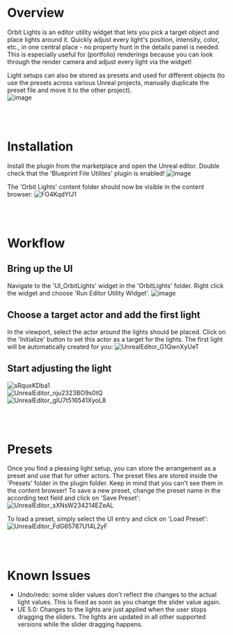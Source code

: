 # Overview
Orbit Lights is an editor utility widget that lets you pick a target object and place lights around it. Quickly adjust every light's position, intensity, color, etc., in one central place - no property hunt in the details panel is needed. This is especially useful for (portfolio) renderings because you can look through the render camera and adjust every light via the widget!

Light setups can also be stored as presets and used for different objects (to use the presets across various Unreal projects, manually duplicate the preset file and move it to the other project).<br>
![image](https://user-images.githubusercontent.com/63724445/212989663-9e1c1c82-b397-4f2b-b690-03ec4f25ccad.png)

<br>
<br>

# Installation
Install the plugin from the marketplace and open the Unreal editor. 
Double check that the 'Blueprint File Utilites' plugin is enabled!
![image](https://user-images.githubusercontent.com/63724445/212990043-782d0773-ed1b-4edb-bd5a-05f8a32e216f.png)


The 'Orbit Lights' content folder should now be visible in the content browser:
![FO4KqdYIJ1](https://user-images.githubusercontent.com/63724445/212994797-cb2ff6b0-b0d0-432e-958d-3562d847917f.jpg)

<br>
<br>


# Workflow
## Bring up the UI
Navigate to the 'UI_OrbitLights' widget in the 'OrbitLights' folder. Right click the widget and choose 'Run Editor Utility Widget'.
![image](https://user-images.githubusercontent.com/63724445/212994933-a03171ea-a8a2-422e-a3c5-3796c632152e.png)

## Choose a target actor and add the first light
In the viewport, select the actor around the lights should be placed. Click on the 'Initialize' button to set this actor as a target for the lights. The first light will be automatically created for you:
![UnrealEditor_G1QwnXyUeT](https://user-images.githubusercontent.com/63724445/212994516-19772094-4a24-494a-a9ec-700266e09037.gif)

## Start adjusting the light
![sRquxKDba1](https://user-images.githubusercontent.com/63724445/213864178-68fd5728-4ba7-4745-b835-c6a979b3997b.jpg) <br>
![UnrealEditor_nju2323BO9s0tQ](https://user-images.githubusercontent.com/63724445/213865345-4455e19c-1451-4e60-a8aa-e5751702c3e7.gif) <br>
![UnrealEditor_gIU7t516541XyoL8](https://user-images.githubusercontent.com/63724445/213865589-5f5582af-1931-4956-b3b0-df4b81f66b09.gif)<br>

<br>
<br>
  
# Presets
Once you find a pleasing light setup, you can store the arrangement as a preset and use that for other actors. The preset files are stored inside the 'Presets' folder in the plugin folder. Keep in mind that you can't see them in the content browser!
To save a new preset, change the preset name in the according text field and click on 'Save Preset': <br>
![UnrealEditor_sXNsW234214EZeAL](https://user-images.githubusercontent.com/63724445/213876360-a33292c2-5c1d-4162-bd4c-c201c9ba64f7.gif)  <br>

To load a preset, simply select the UI entry and click on 'Load Preset': <br>
![UnrealEditor_FdG65787U14L2yF](https://user-images.githubusercontent.com/63724445/213876427-581912d2-2e9c-47f9-8876-a150c3ef662e.gif) <br>

<br>
<br>

# Known Issues
- Undo/redo: some slider values don't reflect the changes to the actual light values. This is fixed as soon as you change the slider value again.
- UE 5.0: Changes to the lights are just applied when the user stops dragging the sliders. The lights are updated in all other supported versions while the slider dragging happens. 

